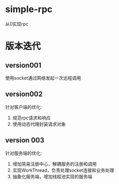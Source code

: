 # simple-rpc
从0实现rpc

# 版本迭代

## version001
使用socket通过网络发起一次远程调用

## version002
针对客户端的优化: 
1. 规范rpc请求和响应
2. 使用动态代理封装请求对象

## version 003
针对服务端的优化:
1. 增加简易注册中心，解耦服务的注册和调用
2. 实现WorkThread，负责处理socket连接和业务处理
3. 抽象化服务端，增加线程池实现的服务端